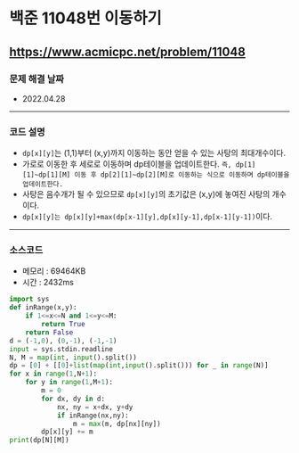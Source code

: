 # 백준 11048번 이동하기
https://www.acmicpc.net/problem/11048
---

### 문제 해결 날짜
- 2022.04.28
---

### 코드 설명
- `dp[x][y]`는 (1,1)부터 (x,y)까지 이동하는 동안 얻을 수 있는 사탕의 최대개수이다.
- 가로로 이동한 후 세로로 이동하며 dp테이블을 업데이트한다. `즉, dp[1][1]~dp[1][M] 이동 후 dp[2][1]~dp[2][M]로 이동하는 식으로 이동하며 dp테이블을 업데이트한다.`
- 사탕은 음수개가 될 수 있으므로 `dp[x][y]`의 초기값은 (x,y)에 놓여진 사탕의 개수이다.
- `dp[x][y]는 dp[x][y]+max(dp[x-1][y],dp[x][y-1],dp[x-1][y-1])`이다.
---

### 소스코드
- 메모리 : 69464KB
- 시간 : 2432ms
```Python
import sys
def inRange(x,y):
    if 1<=x<=N and 1<=y<=M:
        return True
    return False
d = (-1,0), (0,-1), (-1,-1)
input = sys.stdin.readline
N, M = map(int, input().split())
dp = [0] + [[0]+list(map(int,input().split())) for _ in range(N)]
for x in range(1,N+1):
    for y in range(1,M+1):
        m = 0
        for dx, dy in d:
            nx, ny = x+dx, y+dy
            if inRange(nx,ny):
                m = max(m, dp[nx][ny])
        dp[x][y] += m
print(dp[N][M])
```
